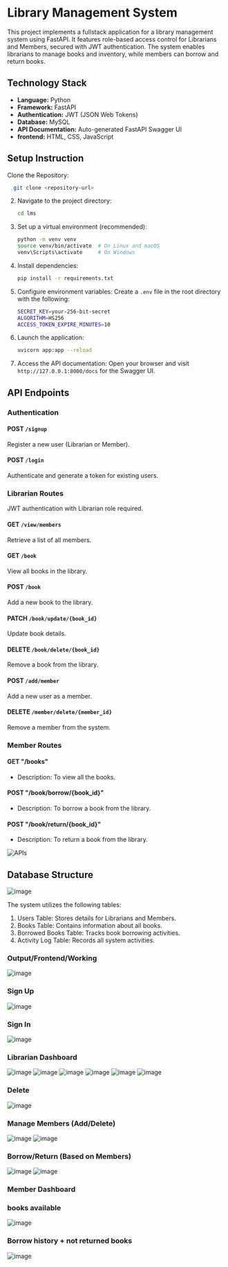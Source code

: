 # Library Management System

This project implements a fullstack application for a library management system using FastAPI. It features role-based access control for Librarians and Members, secured with JWT authentication. The system enables librarians to manage books and inventory, while members can borrow and return books.

## Technology Stack

- **Language:** Python
- **Framework:** FastAPI
- **Authentication:** JWT (JSON Web Tokens)
- **Database:** MySQL
- **API Documentation:** Auto-generated FastAPI Swagger UI
- **frontend:** HTML, CSS, JavaScript

## Setup Instruction

Clone the Repository:

```bash
  git clone <repository-url>
```

2. Navigate to the project directory:

   ```bash
   cd lms
   ```

3. Set up a virtual environment (recommended):

   ```bash
   python -m venv venv
   source venv/bin/activate  # On Linux and macOS
   venv\Scripts\activate     # On Windows
   ```

4. Install dependencies:

   ```bash
   pip install -r requirements.txt
   ```

5. Configure environment variables:
   Create a `.env` file in the root directory with the following:

   ```bash
   SECRET_KEY=your-256-bit-secret
   ALGORITHM=HS256
   ACCESS_TOKEN_EXPIRE_MINUTES=10
   ```

6. Launch the application:

   ```bash
   uvicorn app:app --reload
   ```

7. Access the API documentation:
   Open your browser and visit `http://127.0.0.1:8000/docs` for the Swagger UI.

## API Endpoints

### Authentication

#### POST `/signup`

Register a new user (Librarian or Member).

#### POST `/login`

Authenticate and generate a token for existing users.

### Librarian Routes

JWT authentication with Librarian role required.

#### GET `/view/members`

Retrieve a list of all members.

#### GET `/book`

View all books in the library.

#### POST `/book`

Add a new book to the library.

#### PATCH `/book/update/{book_id}`

Update book details.

#### DELETE `/book/delete/{book_id}`

Remove a book from the library.

#### POST `/add/member`

Add a new user as a member.

#### DELETE `/member/delete/{member_id}`

Remove a member from the system.

### Member Routes

#### GET "/books"

- Description: To view all the books.

#### POST "/book/borrow/{book_id}"

- Description: To borrow a book from the library.

#### POST "/book/return/{book_id}"

- Description: To return a book from the library.

![APIs](https://github.com/user-attachments/assets/fbbd4d33-dd70-45f6-ba5c-357716267ee0)

## Database Structure
![image](https://github.com/user-attachments/assets/8f82362c-f835-451a-b2d5-3335128af62c)

The system utilizes the following tables:

1. Users Table: Stores details for Librarians and Members.
2. Books Table: Contains information about all books.
3. Borrowed Books Table: Tracks book borrowing activities.
4. Activity Log Table: Records all system activities.
   

### Output/Frontend/Working

![image](https://github.com/user-attachments/assets/06ad54bf-7c27-4b0f-a534-725c3e793e37)
### Sign Up
![image](https://github.com/user-attachments/assets/6c88b638-cf33-4b9f-8c54-46fcd44ac511)
### Sign In
![image](https://github.com/user-attachments/assets/beb5789d-3f77-406e-87a9-f0d27e6e3fb2)

### Librarian Dashboard
![image](https://github.com/user-attachments/assets/f078372a-c635-41df-b515-7d7a45cba97f)
![image](https://github.com/user-attachments/assets/208f69b7-d5f8-408d-967b-e4a54672a73b)
![image](https://github.com/user-attachments/assets/4a5e20d3-b342-475d-b236-092d0b9e3e01)
![image](https://github.com/user-attachments/assets/aaa16fa3-7fbf-4086-98be-c3da11af1fa3)
![image](https://github.com/user-attachments/assets/fd164a9c-8f75-4661-a744-b011f27d4919)
![image](https://github.com/user-attachments/assets/0b512120-8897-445a-914f-19b6e1847423)
### Delete
![image](https://github.com/user-attachments/assets/7cdbd2e5-d2a1-453a-a71f-2b11ab83cf6f)
### Manage Members (Add/Delete)
![image](https://github.com/user-attachments/assets/b03eb60a-2157-4ebb-9ca8-d68656fcd3e1)
![image](https://github.com/user-attachments/assets/a2a87941-a0a4-4d71-81b3-4f951cbdf245)
### Borrow/Return (Based on Members)
![image](https://github.com/user-attachments/assets/2c7d4b7a-e1af-4645-9184-157016491bd9)
![image](https://github.com/user-attachments/assets/2fc5ac36-d300-479b-94d9-6a26afcecd16)

### Member Dashboard
### books available
![image](https://github.com/user-attachments/assets/13c76166-40d6-4e1b-81f9-8dca2666ec39)
### Borrow history + not returned books
![image](https://github.com/user-attachments/assets/e42960ec-09bd-4143-b550-efd086e91b9a)




